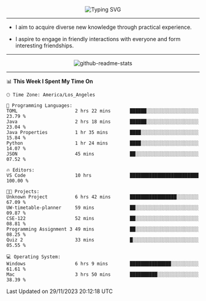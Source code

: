 <p align="center">
  <img src="https://readme-typing-svg.demolab.com?font=Fira+Code&weight=500&size=32&duration=2500&pause=1600&center=true&vCenter=true&random=false&width=1024&height=64&lines=Hi+there+%F0%9F%91%8B;I'm+delighted+you+could+make+it+here+%F0%9F%8E%89;I'm+Harry%2C+a+college+student+still+finding+my+way" alt="Typing SVG" />
</p>


---


- I aim to acquire diverse new knowledge through practical experience.

- I aspire to engage in friendly interactions with everyone and form interesting friendships.


---


<p align="center">
  <img src="https://github-readme-stats.vercel.app/api?username=Harry-Jing&show_icons=true" alt="github-readme-stats"/>
</p>


---

<!--START_SECTION:waka-->
📊 **This Week I Spent My Time On** 

```text
🕑︎ Time Zone: America/Los_Angeles

💬 Programming Languages: 
TOML                     2 hrs 22 mins       ██████░░░░░░░░░░░░░░░░░░░   23.79 % 
Java                     2 hrs 18 mins       ██████░░░░░░░░░░░░░░░░░░░   23.04 % 
Java Properties          1 hr 35 mins        ████░░░░░░░░░░░░░░░░░░░░░   15.84 % 
Python                   1 hr 24 mins        ████░░░░░░░░░░░░░░░░░░░░░   14.07 % 
JSON                     45 mins             ██░░░░░░░░░░░░░░░░░░░░░░░   07.52 % 

🔥 Editors: 
VS Code                  10 hrs              █████████████████████████   100.00 % 

🐱‍💻 Projects: 
Unknown Project          6 hrs 42 mins       █████████████████░░░░░░░░   67.09 % 
UW-timetable-planner     59 mins             ██░░░░░░░░░░░░░░░░░░░░░░░   09.87 % 
CSE-122                  52 mins             ██░░░░░░░░░░░░░░░░░░░░░░░   08.81 % 
Programming Assignment 3 49 mins             ██░░░░░░░░░░░░░░░░░░░░░░░   08.25 % 
Quiz 2                   33 mins             █░░░░░░░░░░░░░░░░░░░░░░░░   05.55 % 

💻 Operating System: 
Windows                  6 hrs 9 mins        ███████████████░░░░░░░░░░   61.61 % 
Mac                      3 hrs 50 mins       ██████████░░░░░░░░░░░░░░░   38.39 % 
```


 Last Updated on 29/11/2023 20:12:18 UTC
<!--END_SECTION:waka-->

